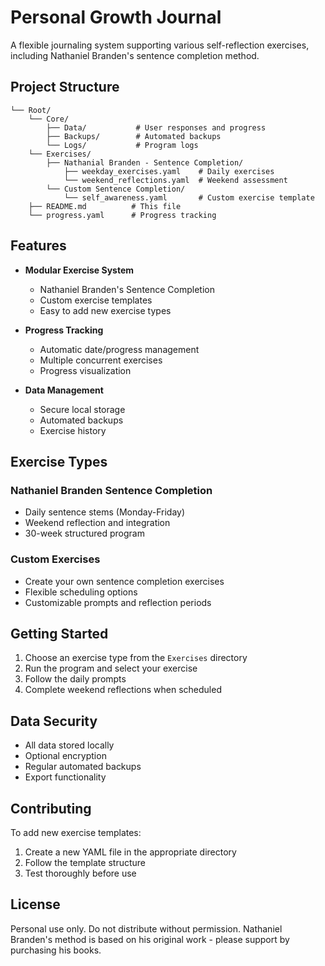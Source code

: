# Personal Growth Journal

A flexible journaling system supporting various self-reflection exercises, including Nathaniel Branden's sentence completion method.

## Project Structure

```
└── Root/
    └── Core/
        ├── Data/           # User responses and progress
        ├── Backups/        # Automated backups
        └── Logs/           # Program logs
    └── Exercises/
        ├── Nathanial Branden - Sentence Completion/
            ├── weekday_exercises.yaml    # Daily exercises
            └── weekend_reflections.yaml  # Weekend assessment
        └── Custom Sentence Completion/
            └── self_awareness.yaml       # Custom exercise template
    ├── README.md          # This file
    └── progress.yaml      # Progress tracking
```

## Features

- **Modular Exercise System**
  - Nathaniel Branden's Sentence Completion
  - Custom exercise templates
  - Easy to add new exercise types

- **Progress Tracking**
  - Automatic date/progress management
  - Multiple concurrent exercises
  - Progress visualization

- **Data Management**
  - Secure local storage
  - Automated backups
  - Exercise history

## Exercise Types

### Nathaniel Branden Sentence Completion
- Daily sentence stems (Monday-Friday)
- Weekend reflection and integration
- 30-week structured program

### Custom Exercises
- Create your own sentence completion exercises
- Flexible scheduling options
- Customizable prompts and reflection periods

## Getting Started

1. Choose an exercise type from the `Exercises` directory
2. Run the program and select your exercise
3. Follow the daily prompts
4. Complete weekend reflections when scheduled

## Data Security

- All data stored locally
- Optional encryption
- Regular automated backups
- Export functionality

## Contributing

To add new exercise templates:
1. Create a new YAML file in the appropriate directory
2. Follow the template structure
3. Test thoroughly before use

## License

Personal use only. Do not distribute without permission.
Nathaniel Branden's method is based on his original work - please support by purchasing his books. 